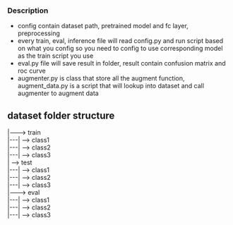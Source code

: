 ### Description
* config contain dataset path, pretrained model and fc layer, preprocessing
* every train, eval, inference file will read config.py and run script based on what you config so you need to config to use corresponding model as the train script you use<br>
* eval.py file will save result in folder, result contain confusion matrix and roc curve
* augmenter.py is class that store all the augment function, augment_data.py is a script that will lookup into dataset and call augmenter to augment data

## dataset folder structure
|---> train <br>
|---| --> class1 <br>
|---| --> class2 <br>
|---| --> class3 <br>
| --> test <br>
|---| --> class1 <br>
|---| --> class2 <br>
|---| --> class3 <br>
|---> eval <br>
|---| --> class1 <br>
|---| --> class2 <br>
|---| --> class3 <br>
